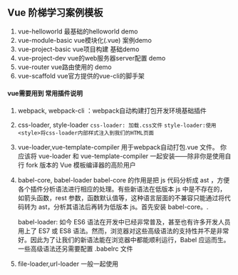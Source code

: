 ## Vue 阶梯学习案例模板
1. vue-helloworld 最基础的helloworld demo
2. vue-module-basic vue模块化(.vue) 案例demo
3. vue-project-basic vue项目构建 基础demo
4. vue-project-dev vue的web服务器server配置 demo
5. vue-router vue路由使用的 demo
6. vue-scaffold vue官方提供的vue-cli的脚手架

#### vue需要用到 常用插件说明

1. webpack, webpack-cli ：webpack自动构建打包开发环境基础插件
2. css-loader, style-loader
    `css-loader: 加载.css文件`
    `style-loader:使用<style>将css-loader内部样式注入到我们的HTML页面`

3. vue-loader,vue-template-compiler 用于webpack自动打包.vue 文件。
    你应该将 vue-loader 和 vue-template-compiler 一起安装——除非你是使用自行 fork 版本的 Vue 模板编译器的高阶用户

4. babel-core, babel-loader
    babel-core 的作用是把 js 代码分析成 ast ，方便各个插件分析语法进行相应的处理。有些新语法在低版本 js 中是不存在的，如箭头函数，rest 参数，函数默认值等，这种语言层面的不兼容只能通过将代码转为 ast，分析其语法后再转为低版本 js。首先安装 babel-core。.

    babel-loader: 如今 ES6 语法在开发中已经非常普及，甚至也有许多开发人员用上了 ES7 或 ES8 语法。然而，浏览器对这些高级语法的支持性并不是非常好。因此为了让我们的新语法能在浏览器中都能顺利运行，Babel 应运而生。一些高级语法还另需要配置 .babelrc 文件

5. file-loader,url-loader 一般一起使用